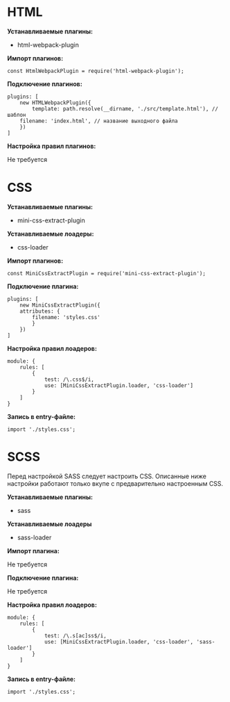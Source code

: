 # HTML

__Устанавливаемые плагины:__   
- html-webpack-plugin

__Импорт плагинов:__
```
const HtmlWebpackPlugin = require('html-webpack-plugin');
```

__Подключение плагинов:__
```
plugins: [
	new HTMLWebpackPlugin({
		template: path.resolve(__dirname, './src/template.html'), // шаблон
    filename: 'index.html', // название выходного файла
	})
]

```

__Настройка правил плагинов:__

Не требуется

# CSS

__Устанавливаемые плагины:__

- mini-css-extract-plugin

__Устанавливаемые лоадеры:__

- css-loader 

__Импорт плагинов:__
```
const MiniCssExtractPlugin = require('mini-css-extract-plugin');
```

__Подключение плагина:__
```
plugins: [
	new MiniCssExtractPlugin({
	attributes: {
		filename: 'styles.css'
		}
	})
]
```

__Настройка правил лоадеров:__
```
module: {
	rules: [
		{
			test: /\.css$/i,
			use: [MiniCssExtractPlugin.loader, 'css-loader']
		}
	]
}
```

__Запись в entry-файле:__

```
import './styles.css';
```

# SCSS

Перед настройкой SASS следует настроить CSS. Описанные ниже настройки работают только вкупе с предварительно настроенным CSS.

__Устанавливаемые плагины:__

- sass

__Устанавливаемые лоадеры__

- sass-loader 

__Импорт плагина:__

Не требуется

__Подключение плагина:__

Не требуется

__Настройка правил лоадеров:__
```
module: {
	rules: [
		{
			test: /\.s[ac]ss$/i,
			use: [MiniCssExtractPlugin.loader, 'css-loader', 'sass-loader']
		}
	]
}
```

__Запись в entry-файле:__

```
import './styles.css';
```
